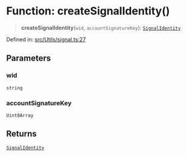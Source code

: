 # Function: createSignalIdentity()

> **createSignalIdentity**(`wid`, `accountSignatureKey`): [`SignalIdentity`](../type-aliases/SignalIdentity.md)

Defined in: [src/Utils/signal.ts:27](https://github.com/Fokusdotid/bail/blob/3856b89f13bbe82f2e10396a28cd4ef2089de845/src/Utils/signal.ts#L27)

## Parameters

### wid

`string`

### accountSignatureKey

`Uint8Array`

## Returns

[`SignalIdentity`](../type-aliases/SignalIdentity.md)

